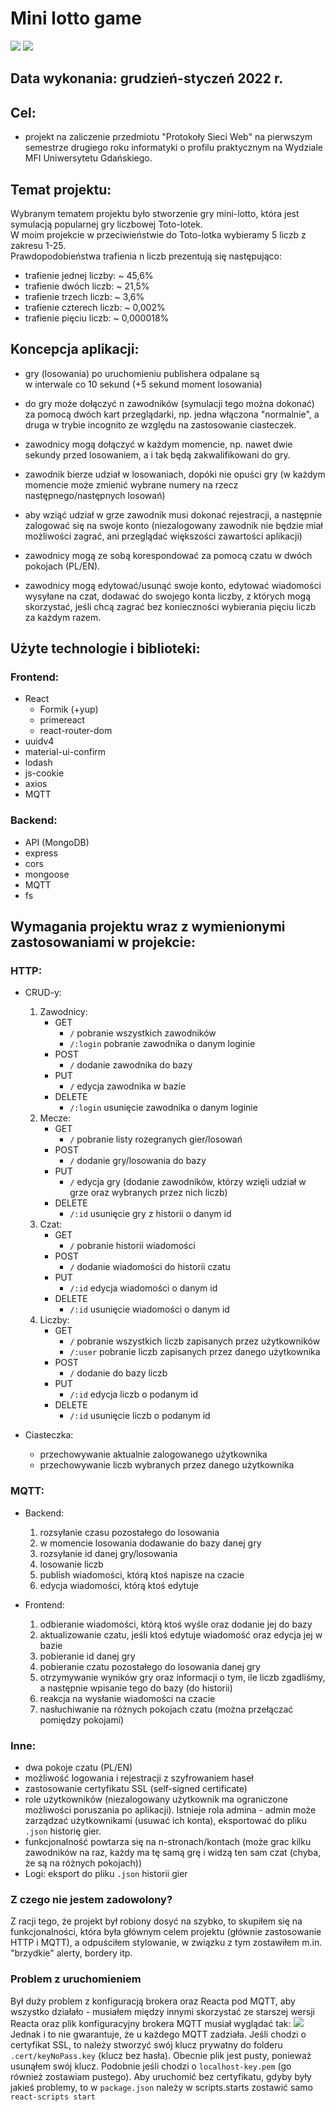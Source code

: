 # Mini lotto game
<img src="https://i.imgur.com/uW8ZxjQ.png">
<img src="https://i.imgur.com/FkTQBy4.png">

## Data wykonania: grudzień-styczeń 2022 r.

## Cel: 
* projekt na zaliczenie przedmiotu "Protokoły Sieci Web" na pierwszym semestrze drugiego roku informatyki o profilu praktycznym na Wydziale MFI Uniwersytetu Gdańskiego.
## Temat projektu: 
Wybranym tematem projektu było stworzenie gry mini-lotto, która jest \
symulacją popularnej gry liczbowej Toto-lotek. \
W moim projekcie w przeciwieństwie do Toto-lotka wybieramy 5 liczb z zakresu 1-25. \
Prawdopodobieństwa trafienia n liczb prezentują się następująco:
* trafienie jednej liczby: ~ 45,6%
* trafienie dwóch liczb: ~ 21,5%
* trafienie trzech liczb: ~ 3,6%
* trafienie czterech liczb: ~ 0,002%
* trafienie pięciu liczb: ~ 0,000018%
    
## Koncepcja aplikacji:
* gry (losowania) po uruchomieniu publishera odpalane są \
w interwale co 10 sekund (+5 sekund moment losowania)
  
* do gry może dołączyć n zawodników (symulacji tego można dokonać)
za pomocą dwóch kart przeglądarki, np. jedna włączona "normalnie", a druga w trybie incognito
ze względu na zastosowanie ciasteczek.
  
* zawodnicy mogą dołączyć w każdym momencie, np. nawet dwie sekundy 
przed losowaniem, a i tak będą zakwalifikowani do gry.
  
* zawodnik bierze udział w losowaniach, dopóki nie opuści gry (w każdym momencie może zmienić wybrane numery
  na rzecz następnego/następnych losowań)
  
* aby wziąć udział w grze zawodnik musi dokonać rejestracji, a następnie zalogować się na swoje konto (niezalogowany zawodnik nie będzie miał możliwości zagrać, ani przeglądać większości zawartości aplikacji)

* zawodnicy mogą ze sobą korespondować za pomocą czatu w dwóch pokojach (PL/EN).

* zawodnicy mogą edytować/usunąć swoje konto, edytować wiadomości wysyłane na czat,
dodawać do swojego konta liczby, z których mogą skorzystać, jeśli chcą zagrać bez konieczności wybierania pięciu liczb za każdym razem.
  
## Użyte technologie i biblioteki:
### Frontend:
* React
  * Formik (+yup)
  * primereact
  * react-router-dom
* uuidv4
* material-ui-confirm
* lodash
* js-cookie
* axios
* MQTT
    
###  Backend:
* API (MongoDB)
* express
* cors
* mongoose
* MQTT
* fs
    
    
## Wymagania projektu wraz z wymienionymi zastosowaniami w projekcie:
### HTTP:
* CRUD-y:
    1. Zawodnicy:
        * GET
            * `/` pobranie wszystkich zawodników
            * `/:login` pobranie zawodnika o danym loginie
        * POST
            * `/` dodanie zawodnika do bazy
        * PUT
            * `/` edycja zawodnika w bazie
        * DELETE 
            * `/:login` usunięcie zawodnika o danym loginie
    2. Mecze:
        * GET
            * `/` pobranie listy rozegranych gier/losowań
        * POST
            * `/` dodanie gry/losowania do bazy
        * PUT
            * `/` edycja gry (dodanie zawodników, którzy wzięli udział w grze oraz wybranych przez nich liczb)
        * DELETE
            * `/:id` usunięcie gry z historii o danym id
    3. Czat:
        * GET
            * `/` pobranie historii wiadomości
        * POST
            * `/` dodanie wiadomości do historii czatu
        * PUT
            * `/:id` edycja wiadomości o danym id
        * DELETE
            * `/:id` usunięcie wiadomości o danym id
    4. Liczby:
        * GET
            * `/` pobranie wszystkich liczb zapisanych przez użytkowników
            * `/:user` pobranie liczb zapisanych przez danego użytkownika
        * POST
            * `/` dodanie do bazy liczb
        * PUT
            * `/:id` edycja liczb o podanym id
        * DELETE
            * `/:id` usunięcie liczb o podanym id
    
* Ciasteczka:
    * przechowywanie aktualnie zalogowanego użytkownika
    * przechowywanie liczb wybranych przez danego użytkownika
    
    
### MQTT:
 * Backend:
    1. rozsyłanie czasu pozostałego do losowania
    2. w momencie losowania dodawanie do bazy danej gry
    3. rozsyłanie id danej gry/losowania
    4. losowanie liczb
    5. publish wiadomości, którą ktoś napisze na czacie
    6. edycja wiadomości, którą ktoś edytuje
    
* Frontend:
    1. odbieranie wiadomości, którą ktoś wyśle oraz dodanie jej do bazy
    2. aktualizowanie czatu, jeśli ktoś edytuje wiadomość oraz edycja jej w bazie
    3. pobieranie id danej gry
    4. pobieranie czatu pozostałego do losowania danej gry
    5. otrzymywanie wyników gry oraz informacji o tym, ile liczb zgadliśmy, a następnie wpisanie tego do bazy (do historii)
    6. reakcja na wysłanie wiadomości na czacie
    7. nasłuchiwanie na różnych pokojach czatu (można przełączać pomiędzy pokojami)
    
    
### Inne:
* dwa pokoje czatu (PL/EN)
* możliwość logowania i rejestracji z szyfrowaniem haseł
* zastosowanie certyfikatu SSL (self-signed certificate)
* role użytkowników (niezalogowany użytkownik ma ograniczone możliwości poruszania po aplikacji). Istnieje rola admina - admin może zarządzać użytkownikami (usuwać ich konta), eksportować do pliku `.json` historię gier.
* funkcjonalność powtarza się na n-stronach/kontach (może grac kilku zawodników na raz, każdy ma tę samą grę i widzą ten sam czat (chyba, że są na różnych pokojach))
* Logi: eksport do pliku `.json` historii gier


### Z czego nie jestem zadowolony?
Z racji tego, że projekt był robiony dosyć na szybko, to skupiłem się na funkcjonalności, która była głównym celem projektu (głównie zastosowanie HTTP i MQTT), a odpuściłem stylowanie, w związku z tym zostawiłem m.in. "brzydkie" alerty, bordery itp.


### Problem z uruchomieniem
Był duży problem z konfiguracją brokera oraz Reacta pod MQTT, aby wszystko działało - musiałem między innymi skorzystać ze starszej wersji Reacta oraz plik konfiguracyjny brokera MQTT musiał wyglądać tak:
<img src="https://i.imgur.com/6g93AZJ.png"/>
Jednak i to nie gwarantuje, że u każdego MQTT zadziała.
Jeśli chodzi o certyfikat SSL, to należy stworzyć swój klucz prywatny do folderu `.cert/keyNoPass.key` (klucz bez hasła). Obecnie plik jest pusty, ponieważ usunąłem swój klucz. Podobnie jeśli chodzi o `localhost-key.pem` (go również zostawiam pustego).
Aby uruchomić bez certyfikatu, gdyby były jakieś problemy, to w `package.json` należy w scripts.starts zostawić samo `react-scripts start`


